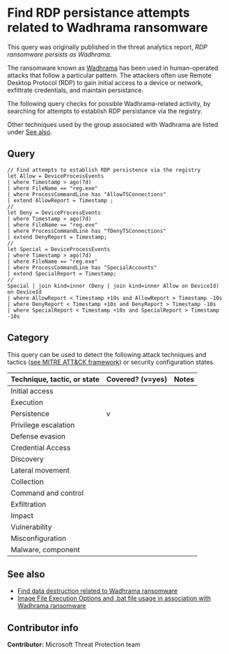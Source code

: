 # Find RDP persistance attempts related to Wadhrama ransomware

This query was originally published in the threat analytics report, *RDP ransomware persists as Wadhrama*.

The ransomware known as [Wadhrama](https://www.microsoft.com/en-us/wdsi/threats/malware-encyclopedia-description?Name=Ransom:Win32/Wadhrama) has been used in human-operated attacks that follow a particular pattern. The attackers often use Remote Desktop Protocol (RDP) to gain initial access to a device or network, exfiltrate credentials, and maintain persistance.

The following query checks for possible Wadhrama-related activity, by searching for attempts to establish RDP persistance via the registry.

Other techniques used by the group associated with Wadhrama are listed under [See also](#see-also).

## Query

```Kusto
// Find attempts to establish RDP persistence via the registry
let Allow = DeviceProcessEvents
| where Timestamp > ago(7d)
| where FileName == "reg.exe"
| where ProcessCommandLine has "AllowTSConnections"
| extend AllowReport = Timestamp ;
//
let Deny = DeviceProcessEvents 
| where Timestamp > ago(7d)
| where FileName == "reg.exe"
| where ProcessCommandLine has "fDenyTSConnections"
| extend DenyReport = Timestamp;
// 
let Special = DeviceProcessEvents  
| where Timestamp > ago(7d)
| where FileName == "reg.exe"
| where ProcessCommandLine has "SpecialAccounts"
| extend SpecialReport = Timestamp;
//
Special | join kind=inner (Deny | join kind=inner Allow on DeviceId) on DeviceId 
| where AllowReport < Timestamp +10s and AllowReport > Timestamp -10s
| where DenyReport < Timestamp +10s and DenyReport > Timestamp -10s
| where SpecialReport < Timestamp +10s and SpecialReport > Timestamp -10s
```

## Category

This query can be used to detect the following attack techniques and tactics ([see MITRE ATT&CK framework](https://attack.mitre.org/)) or security configuration states.

| Technique, tactic, or state | Covered? (v=yes) | Notes |
|-|-|-|
| Initial access |  |  |
| Execution |  |  |
| Persistence | v |  |
| Privilege escalation |  |  |
| Defense evasion |  |  |
| Credential Access |  |  |
| Discovery |  |  |
| Lateral movement |  |  |
| Collection |  |  |
| Command and control |  |  |
| Exfiltration |  |  |
| Impact |  |  |
| Vulnerability |  |  |
| Misconfiguration |  |  |
| Malware, component |  |  |

## See also

* [Find data destruction related to Wadhrama ransomware](../Impact/wadhrama-data-destruction.md)
* [Image File Execution Options and .bat file usage in association with Wadhrama ransomware](../Credential%20Access/wadhrama-credential-dump.md)

## Contributor info

**Contributor:** Microsoft Threat Protection team
